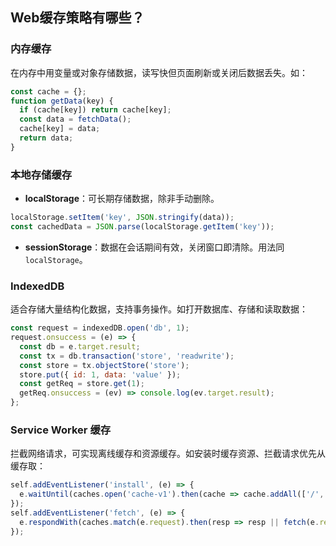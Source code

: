 ## Web缓存策略有哪些？
### 内存缓存
在内存中用变量或对象存储数据，读写快但页面刷新或关闭后数据丢失。如：
```javascript
const cache = {};
function getData(key) {
  if (cache[key]) return cache[key];
  const data = fetchData(); 
  cache[key] = data;
  return data;
}
```

### 本地存储缓存
- **localStorage**：可长期存储数据，除非手动删除。
```javascript
localStorage.setItem('key', JSON.stringify(data));
const cachedData = JSON.parse(localStorage.getItem('key'));
```
- **sessionStorage**：数据在会话期间有效，关闭窗口即清除。用法同 `localStorage`。

### IndexedDB
适合存储大量结构化数据，支持事务操作。如打开数据库、存储和读取数据：
```javascript
const request = indexedDB.open('db', 1);
request.onsuccess = (e) => {
  const db = e.target.result;
  const tx = db.transaction('store', 'readwrite');
  const store = tx.objectStore('store');
  store.put({ id: 1, data: 'value' });
  const getReq = store.get(1);
  getReq.onsuccess = (ev) => console.log(ev.target.result);
};
```

### Service Worker 缓存
拦截网络请求，可实现离线缓存和资源缓存。如安装时缓存资源、拦截请求优先从缓存取：
```javascript
self.addEventListener('install', (e) => {
  e.waitUntil(caches.open('cache-v1').then(cache => cache.addAll(['/','/index.html'])));
});
self.addEventListener('fetch', (e) => {
  e.respondWith(caches.match(e.request).then(resp => resp || fetch(e.request)));
});
``` 

